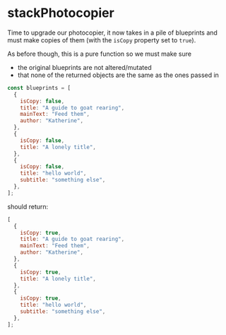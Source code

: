 # stackPhotocopier

Time to upgrade our photocopier, it now takes in a pile of blueprints and must make copies of them (with the `isCopy` property set to `true`).

As before though, this is a pure function so we must make sure

- the original blueprints are not altered/mutated
- that none of the returned objects are the same as the ones passed in

```js
const blueprints = [
  {
    isCopy: false,
    title: "A guide to goat rearing",
    mainText: "Feed them",
    author: "Katherine",
  },
  {
    isCopy: false,
    title: "A lonely title",
  },
  {
    isCopy: false,
    title: "hello world",
    subtitle: "something else",
  },
];
```

should return:

```js
[
  {
    isCopy: true,
    title: "A guide to goat rearing",
    mainText: "Feed them",
    author: "Katherine",
  },
  {
    isCopy: true,
    title: "A lonely title",
  },
  {
    isCopy: true,
    title: "hello world",
    subtitle: "something else",
  },
];
```

